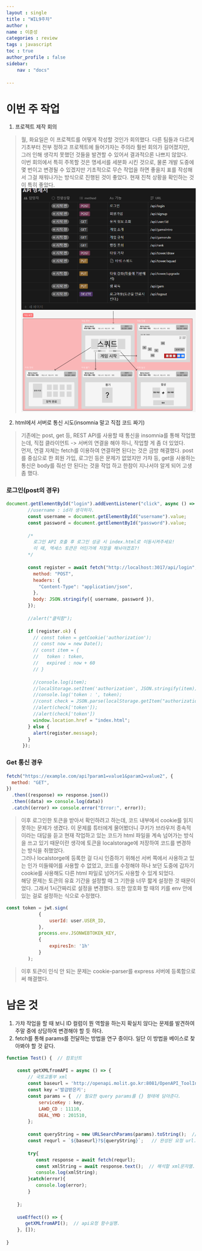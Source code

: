```yaml
---
layout : single
title : "WIL9주차"
author : 
name : 이준성
categories : review
tags : javascript
toc : true
author_profile : false
sidebar:
    nav : "docs"

---
```


# 이번 주 작업

1. 프로젝트 제작 회의
> 월, 화요일은 이 프로젝트를 어떻게 작성할 것인가 회의했다. 다른 팀들과 다르게 기초부터 전부 정하고 프로젝트에 들어가자는 주의라 훨씬 회의가 길어졌지만, 그러 인해 생각치 못했던 것들을 발견할 수 있어서 결과적으론 나쁘지 않았다.<br>
> 이번 회의에서 특히 주목할 것은 명세서를 세분화 시킨 것으로, 물론 개발 도중에 몇 번이고 변경될 수 있겠지만 기초적으로 무슨 작업을 하면 좋을지 표를 작성해서 그걸 채워나가는 방식으로 진행된 것이 좋았다. 현재 진척 상황을 확인하는 것이 특히 좋았다.<br>
> ![이미지](/assets/images/towerdefence/towerdefence_api2.png)
> ![이미지](/assets/images/towerdefence/towerdefence_frame2.png)

2. html에서 서버로 통신 시도(insomnia 말고 직접 코드 짜기)
> 기존에는 post, get 등, REST API를 사용할 때 통신을 insomnia를 통해 작업했는데, 직접 클라이언트 -> 서버의 연결을 해야 하니, 작업할 게 좀 더 있었다.<br>
> 먼저, 연결 자체는 fetch를 이용하여 연결하면 된다는 것은 금방 해결했다. post를 중심으로 한 회원 가입, 로그인 등은 문제가 없었지만 가챠 등, get을 사용하는 통신은 body를 줘선 안 된다는 것을 작업 하고 한참이 지나서야 알게 되어 고생 좀 했다.<br>

### 로그인(post의 경우)
```js
document.getElementById("login").addEventListener("click", async () => {
        //username : id라 생각하자.
        const username = document.getElementById("username").value;
        const password = document.getElementById("password").value;

        /* 
          로그인 API 호출 후 로그인 성공 시 index.html로 이동시켜주세요!
          이 때, 엑세스 토큰은 어딘가에 저장을 해놔야겠죠?! 
        */

        const register = await fetch("http://localhost:3017/api/login", {
          method: "POST",
          headers: {
            "Content-Type": "application/json",
          },
          body: JSON.stringify({ username, password }),
        });

        //alert("클릭함");

        if (register.ok) {
          // const token = getCookie('authorization');
          // const now = new Date();
          // const item = {
          //   token : token,
          //   expired : now + 60
          // }

          //console.log(item);
          //localStorage.setItem('authorization', JSON.stringify(item));
          //console.log('token : ', token);
          //const check = JSON.parse(localStorage.getItem("authorization"));
          //alert(check['token']);
          //alert(check['token'])
          window.location.href = "index.html";
        } else {
          alert(register.message);
        }
      });
```

### Get 통신 경우
```js
fetch("https://example.com/api?param1=value1&param2=value2", {
  method: "GET",
})
  .then((response) => response.json())
  .then((data) => console.log(data))
  .catch((error) => console.error("Error:", error));
```

> 이후 로그인한 토큰을 받아서 확인하려고 하는데, 코드 내부에서 cookie를 읽지 못하는 문제가 생겼다. 이 문제를 튜터에게 물어봤더니 쿠키가 브라우저 종속적이라는 대답을 듣고 현재 작업하고 있는 코드가 html 파일을 계속 넘어가는 방식을 쓰고 있기 때문이란 생각에 토큰을 localstorage에 저장하여 코드를 변경하는 방식을 취했었다.<br>
> 그러나 localstorge에 등록한 걸 다시 인증하기 위해선 서버 쪽에서 사용하고 있는 인가 미들웨어를 사용할 수 없었고, 코드를 수정해야 하나 보던 도중에 갑자기 cookie를 사용해도 다른 html 파일로 넘어가도 사용할 수 있게 되었다.<br>
> 해당 문제는 토큰의 유효 기간을 설정할 때 그 기한을 너무 짧게 설정한 것 때문이었다. 그래서 1시간짜리로 설정을 변경했다. 또한 암호화 할 때의 키를 env 안에 있는 걸로 설정하는 식으로 수정했다.<br>

```js
const token = jwt.sign(
            {
                userId: user.USER_ID,
            },
            process.env.JSONWEBTOKEN_KEY,
            {
                expiresIn: '1h'
            }
        );
```

> 이후 토큰이 인식 안 되는 문제는 cookie-parser를 express 서버에 등록함으로써 해결했다.
>

# 남은 것
1. 가챠 작업을 할 때 보니 ID 컬럼이 뭔 역할을 하는지 확실치 않다는 문제를 발견하여 주말 중에 상담하여 변경해야 할 듯 하다.
2. fetch를 통해 params를 전달하는 방법을 연구 중이다. 일단 이 방법을 베이스로 찾아봐야 할 것 같다.

```js
function Test() {  // 컴포넌트
  
    const getXMLfromAPI = async () => {
        // 국토교통부 xml
        const baseurl = 'http://openapi.molit.go.kr:8081/OpenAPI_ToolInstallPackage/service/rest/RTMSOBJSvc/getRTMSDataSvcAptTrade';         
        const key ='발급받은키';        
        const params = {  // 필요한 query params를 {} 형태에 담아준다.
            serviceKey : key,
            LAWD_CD : 11110,
            DEAL_YMD : 201510,
        };

        const queryString = new URLSearchParams(params).toString();  // url에 쓰기 적합한 querySting으로 return 해준다. 
        const requrl = `${baseurl}?${queryString}`;   // 완성된 요청 url.
      
        try{
           const response = await fetch(requrl); 
           const xmlString = await response.text();  // 해석할 xml문자열.
           console.log(xmlString);
        }catch(error){
           console.log(error); 
        }

    };

    useEffect(() => { 
       getXMLfromAPI();  // api요청 함수실행.
    }, []);

}   
```